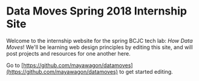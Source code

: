 # Data Moves Spring 2018 Internship Site

Welcome to the internship website for the spring BCJC tech lab: *How Data Moves*! We'll be learning web design principles by editing this site, and will post projects and resources for one another here. 

Go to [https://github.com/mayawagon/datamoves](https://github.com/mayawagon/datamoves) to get started editing.

 
